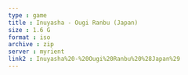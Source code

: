 ```yaml
---
type : game
title : Inuyasha - Ougi Ranbu (Japan)
size : 1.6 G
format : iso
archive : zip
server : myrient
link2 : Inuyasha%20-%20Ougi%20Ranbu%20%28Japan%29
---
```

